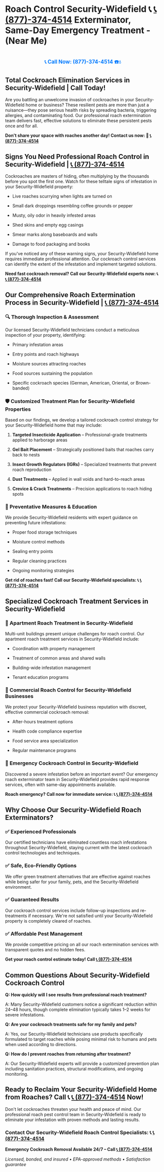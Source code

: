 # Roach Control Security-Widefield 📞 [📞 (877)-374-4514](https://pest-control-4514.netlify.app) Exterminator, Same-Day Emergency Treatment - (Near Me)
# 

<p align="center" style="font-size: 1.2em; font-weight: bold; margin: 20px 0;">
  <a href="https://pest-control-4514.netlify.app" target="_blank" style="color: #007BFF; text-decoration: none;">📞 Call Now: (877)-374-4514 ☎️💧</a>
</p>

## Total Cockroach Elimination Services in Security-Widefield | Call  Today!

Are you battling an unwelcome invasion of cockroaches in your Security-Widefield home or business? These resilient pests are more than just a nuisance—they pose serious health risks by spreading bacteria, triggering allergies, and contaminating food. Our professional roach extermination team delivers fast, effective solutions to eliminate these persistent pests once and for all.

**Don't share your space with roaches another day! Contact us now: 📱 [📞 (877)-374-4514](https://pest-control-4514.netlify.app)**

## Signs You Need Professional Roach Control in Security-Widefield | [📞 (877)-374-4514](https://pest-control-4514.netlify.app)

Cockroaches are masters of hiding, often multiplying by the thousands before you spot the first one. Watch for these telltale signs of infestation in your Security-Widefield property:

- Live roaches scurrying when lights are turned on  

- Small dark droppings resembling coffee grounds or pepper  

- Musty, oily odor in heavily infested areas  

- Shed skins and empty egg casings  

- Smear marks along baseboards and walls  

- Damage to food packaging and books  

If you've noticed any of these warning signs, your Security-Widefield home requires immediate professional attention. Our cockroach control services can identify the extent of the infestation and implement targeted solutions.

**Need fast cockroach removal? Call our Security-Widefield experts now: 📞 [📞 (877)-374-4514](https://pest-control-4514.netlify.app)**

## Our Comprehensive Roach Extermination Process in Security-Widefield | [📞 (877)-374-4514](https://pest-control-4514.netlify.app)

### 🔍 Thorough Inspection & Assessment

Our licensed Security-Widefield technicians conduct a meticulous inspection of your property, identifying:

- Primary infestation areas  

- Entry points and roach highways  

- Moisture sources attracting roaches  

- Food sources sustaining the population  

- Specific cockroach species (German, American, Oriental, or Brown-banded)  

### 🛡️ Customized Treatment Plan for Security-Widefield Properties

Based on our findings, we develop a tailored cockroach control strategy for your Security-Widefield home that may include:

1. **Targeted Insecticide Application** – Professional-grade treatments applied to harborage areas  

2. **Gel Bait Placement** – Strategically positioned baits that roaches carry back to nests  

3. **Insect Growth Regulators (IGRs)** – Specialized treatments that prevent roach reproduction  

4. **Dust Treatments** – Applied in wall voids and hard-to-reach areas  

5. **Crevice & Crack Treatments** – Precision applications to roach hiding spots  

### 🧹 Preventative Measures & Education

We provide Security-Widefield residents with expert guidance on preventing future infestations:

- Proper food storage techniques  

- Moisture control methods  

- Sealing entry points  

- Regular cleaning practices  

- Ongoing monitoring strategies  

**Get rid of roaches fast! Call our Security-Widefield specialists: 📞 [📞 (877)-374-4514](https://pest-control-4514.netlify.app)**

## Specialized Cockroach Treatment Services in Security-Widefield

### 🏢 Apartment Roach Treatment in Security-Widefield

Multi-unit buildings present unique challenges for roach control. Our apartment roach treatment services in Security-Widefield include:

- Coordination with property management  

- Treatment of common areas and shared walls  

- Building-wide infestation management  

- Tenant education programs  

### 🏪 Commercial Roach Control for Security-Widefield Businesses

We protect your Security-Widefield business reputation with discreet, effective commercial cockroach removal:

- After-hours treatment options  

- Health code compliance expertise  

- Food service area specialization  

- Regular maintenance programs  

### 🚨 Emergency Cockroach Control in Security-Widefield

Discovered a severe infestation before an important event? Our emergency roach exterminator team in Security-Widefield provides rapid response services, often with same-day appointments available.

**Roach emergency? Call now for immediate service: 📞 [📞 (877)-374-4514](https://pest-control-4514.netlify.app)**

## Why Choose Our Security-Widefield Roach Exterminators?

### ✅ Experienced Professionals

Our certified technicians have eliminated countless roach infestations throughout Security-Widefield, staying current with the latest cockroach control technologies and techniques.

### ✅ Safe, Eco-Friendly Options

We offer green treatment alternatives that are effective against roaches while being safer for your family, pets, and the Security-Widefield environment.

### ✅ Guaranteed Results

Our cockroach control services include follow-up inspections and re-treatments if necessary. We're not satisfied until your Security-Widefield property is completely cleared of roaches.

### ✅ Affordable Pest Management

We provide competitive pricing on all our roach extermination services with transparent quotes and no hidden fees.

**Get your roach control estimate today! Call [📞 (877)-374-4514](https://pest-control-4514.netlify.app)**

## Common Questions About Security-Widefield Cockroach Control

**Q: How quickly will I see results from professional roach treatment?**  

A: Many Security-Widefield customers notice a significant reduction within 24–48 hours, though complete elimination typically takes 1–2 weeks for severe infestations.

**Q: Are your cockroach treatments safe for my family and pets?**  

A: Yes, our Security-Widefield technicians use products specifically formulated to target roaches while posing minimal risk to humans and pets when used according to directions.

**Q: How do I prevent roaches from returning after treatment?**  

A: Our Security-Widefield experts will provide a customized prevention plan including sanitation practices, structural modifications, and ongoing monitoring.

## Ready to Reclaim Your Security-Widefield Home from Roaches? Call 📞 [📞 (877)-374-4514](https://pest-control-4514.netlify.app) Now!

Don't let cockroaches threaten your health and peace of mind. Our professional roach pest control team in Security-Widefield is ready to eliminate your infestation with proven methods and lasting results.

### Contact Our Security-Widefield Roach Control Specialists: 📞 [📞 (877)-374-4514](https://pest-control-4514.netlify.app)

**Emergency Cockroach Removal Available 24/7 – Call [📞 (877)-374-4514](https://pest-control-4514.netlify.app)**

*Licensed, bonded, and insured • EPA-approved methods • Satisfaction guarantee*
